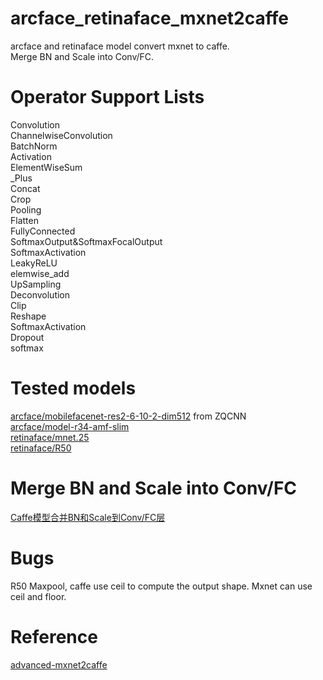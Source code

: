 # arcface_retinaface_mxnet2caffe
arcface and retinaface model convert mxnet to caffe.  
Merge BN and Scale into Conv/FC.

# Operator Support Lists
Convolution  
ChannelwiseConvolution  
BatchNorm  
Activation  
ElementWiseSum  
_Plus  
Concat  
Crop  
Pooling  
Flatten  
FullyConnected  
SoftmaxOutput&SoftmaxFocalOutput  
SoftmaxActivation  
LeakyReLU  
elemwise_add  
UpSampling  
Deconvolution  
Clip  
Reshape  
SoftmaxActivation  
Dropout  
softmax  

# Tested models
[arcface/mobilefacenet-res2-6-10-2-dim512](https://pan.baidu.com/s/1_0O3kJ5dMmD-HdRwNR0Hpw#list/path=%2F) from ZQCNN  
[arcface/model-r34-amf-slim](https://github.com/deepinsight/insightface/wiki/Model-Zoo)  
[retinaface/mnet.25](https://github.com/deepinsight/insightface/issues/669)  
[retinaface/R50](https://pan.baidu.com/s/1C6nKq122gJxRhb37vK0_LQ)  

# Merge BN and Scale into Conv/FC
[Caffe模型合并BN和Scale到Conv/FC层](Caffe模型合并BN和Scale到Conv/FC层)  

# Bugs
R50 Maxpool, caffe use ceil to compute the output shape. Mxnet can use ceil and floor.  

# Reference
[advanced-mxnet2caffe](https://github.com/szad670401/advanced-mxnet2caffe)  
